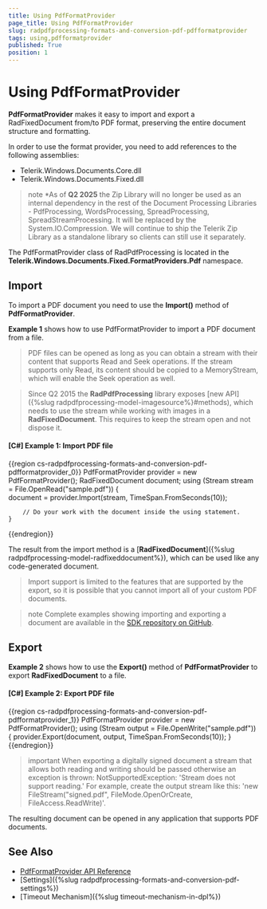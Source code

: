 ```yaml
---
title: Using PdfFormatProvider
page_title: Using PdfFormatProvider
slug: radpdfprocessing-formats-and-conversion-pdf-pdfformatprovider
tags: using,pdfformatprovider
published: True
position: 1
---
```


# Using PdfFormatProvider



__PdfFormatProvider__ makes it easy to import and export a RadFixedDocument from/to PDF format, preserving the entire document structure and formatting.
      

In order to use the format provider, you need to add references to the following assemblies:

* Telerik.Windows.Documents.Core.dll
* Telerik.Windows.Documents.Fixed.dll
          
>note *As of **Q2 2025** the Zip Library will no longer be used as an internal dependency in the rest of the Document Processing Libraries - PdfProcessing, WordsProcessing, SpreadProcessing, SpreadStreamProcessing. It will be replaced by the System.IO.Compression. We will continue to ship the Telerik Zip Library as a standalone library so clients can still use it separately.
	  
The PdfFormatProvider class of RadPdfProcessing is located in the **Telerik.Windows.Documents.Fixed.FormatProviders.Pdf** namespace.

## Import

To import a PDF document you need to use the __Import()__ method of __PdfFormatProvider__.
        

__Example 1__ shows how to use PdfFormatProvider to import a PDF document from a file.

>PDF files can be opened as long as you can obtain a stream with their content that supports Read and Seek operations. If the stream supports only Read, its content should be copied to a MemoryStream, which will enable the Seek operation as well.
        
>Since Q2 2015 the __RadPdfProcessing__ library exposes [new API]({%slug radpdfprocessing-model-imagesource%}#methods), which needs to use the stream while working with images in a __RadFixedDocument__. This requires to keep the stream open and not dispose it.



#### __[C#] Example 1: Import PDF file__

{{region cs-radpdfprocessing-formats-and-conversion-pdf-pdfformatprovider_0}}
	PdfFormatProvider provider = new PdfFormatProvider();
	RadFixedDocument document;
	using (Stream stream = File.OpenRead("sample.pdf"))
	{		
		document = provider.Import(stream, TimeSpan.FromSeconds(10)); 
	
	    // Do your work with the document inside the using statement.
	}
{{endregion}}



The result from the import method is a [__RadFixedDocument__]({%slug radpdfprocessing-model-radfixeddocument%}), which can be used like any code-generated document.
        

>Import support is limited to the features that are supported by the export, so it is possible that you cannot import all of your custom PDF documents.
          
	 
>note Complete examples showing importing and exporting a document are available in the [SDK repository on GitHub](https://github.com/telerik/document-processing-sdk/tree/master/PdfProcessing).

## Export

__Example 2__ shows how to use the __Export()__ method of __PdfFormatProvider__ to export __RadFixedDocument__ to a file.
        

#### __[C#] Example 2: Export PDF file__

{{region cs-radpdfprocessing-formats-and-conversion-pdf-pdfformatprovider_1}}
	PdfFormatProvider provider = new PdfFormatProvider();
	using (Stream output = File.OpenWrite("sample.pdf"))
	{
		provider.Export(document, output, TimeSpan.FromSeconds(10)); 
	}
{{endregion}}

>important When exporting a digitally signed document a stream that allows both reading and writing should be passed otherwise an exception is thrown: NotSupportedException: 'Stream does not support reading.' For example, create the output stream like this: 'new FileStream("signed.pdf", FileMode.OpenOrCreate, FileAccess.ReadWrite)'.


The resulting document can be opened in any application that supports PDF documents.
        
## See Also

* [PdfFormatProvider API Reference](https://docs.telerik.com/devtools/document-processing/api/Telerik.Windows.Documents.Fixed.FormatProviders.Pdf.PdfFormatProvider.html)
* [Settings]({%slug radpdfprocessing-formats-and-conversion-pdf-settings%})
* [Timeout Mechanism]({%slug timeout-mechanism-in-dpl%})
